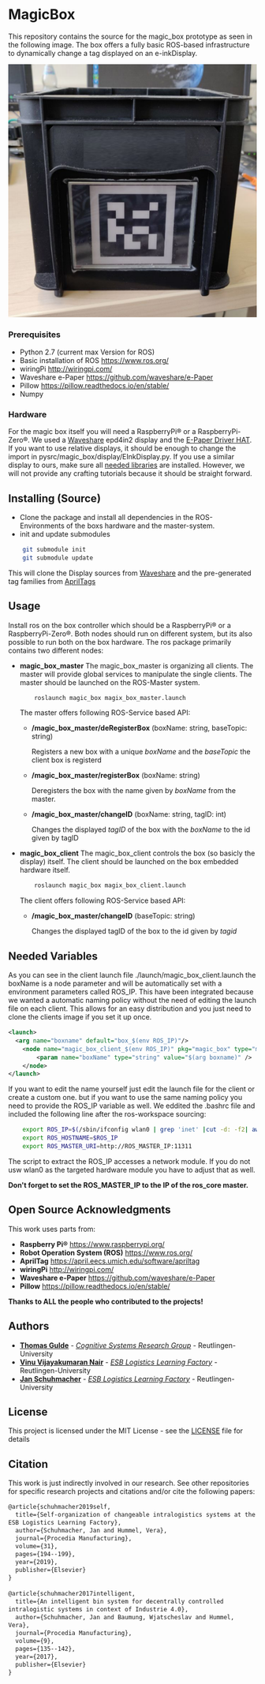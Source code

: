 # MagicBox
This repository contains the source for the magic_box prototype as seen in the following image.
The box offers a fully basic ROS-based infrastructure to dynamically change a tag displayed on an e-inkDisplay.

![Example of a crafted box](magic_box.png)

### Prerequisites 

* Python 2.7 (current max Version for ROS)
* Basic installation of ROS https://www.ros.org/ 
* wiringPi http://wiringpi.com/
* Waveshare e-Paper https://github.com/waveshare/e-Paper
* Pillow  https://pillow.readthedocs.io/en/stable/
* Numpy

### Hardware 
For the magic box itself you will need a RaspberryPi® or a RaspberryPi-Zero®.
We used a [Waveshare](https://www.waveshare.com/) epd4in2 display and the 
[E-Paper Driver HAT](https://www.waveshare.com/wiki/E-Paper_Driver_HAT). 
If you want to use relative displays, it should be enough to change the import in pysrc/magic_box/display/EInkDisplay.py.
If you use a similar display to ours, make sure all [needed libraries](https://www.waveshare.com/wiki/Pioneer600#Libraries_Installation_for_RPi) are installed.
However, we will not provide any crafting tutorials because it should be straight forward.


## Installing (Source)
* Clone the package and install all dependencies in the
ROS-Environments of the boxs hardware and the master-system. 
* init and update submodules
```bash
    git submodule init
    git submodule update
```
   This will clone the Display sources from [Waveshare](https://github.com/waveshare/e-Paper) and the pre-generated tag families from [AprilTags](https://april.eecs.umich.edu/software/apriltag)

## Usage
Install ros on the box controller which should be a RaspberryPi® or a RaspberryPi-Zero®.
Both nodes should run on different system, but its also possible to run both on the box hardware.
The ros package primarily contains two different nodes:

* **magic_box_master**
    The magic_box_master is organizing all clients. The master 
    will provide global services to manipulate the single clients.
    The master should be launched on the ROS-Master system.
    ```bash
        roslaunch magic_box magix_box_master.launch
    ```
    
    The master offers following ROS-Service based API:     
    * **/magic_box_master/deRegisterBox** (boxName: string, baseTopic: string)
    
        Registers a new box with a unique *boxName* and the *baseTopic* the client box is registerd
        
    * **/magic_box_master/registerBox** (boxName: string) 
    
       Deregisters the box with the name given by *boxName* from the master. 
      
    * **/magic_box_master/changeID** (boxName: string, tagID: int)
    
      Changes the displayed *tagID* of the box with the *boxName* to the id given by tagID

* **magic_box_client**
    The magic_box_client controls the box (so basicly the display) itself. 
    The client should be launched on the box embedded hardware itself.
    ```bash
        roslaunch magic_box magix_box_client.launch
    ```
    
    The client offers following ROS-Service based API:     
    * **/magic_box_master/changeID** (baseTopic: string)
    
        Changes the displayed tagID of the box to the id given by *tagid*

## Needed Variables

As you can see in the client launch file ./launch/magic_box_client.launch
the boxName is a node parameter and will be automatically set with a environment
parameters called ROS_IP. This have been integrated because we wanted a automatic 
naming policy without the need of editing the launch file on each client. 
This allows for an easy distribution and you just need to clone the clients
image if you set it up once.

```xml
<launch>
  <arg name="boxname" default="box_$(env ROS_IP)"/>
    <node name="magic_box_client_$(env ROS_IP)" pkg="magic_box" type="magic_box_client" output="screen">
        <param name="boxName" type="string" value="$(arg boxname)" />
    </node>
</launch>

```
If you want to edit the name yourself just edit the launch file for the client or create a custom one. 
but if you want to use the same naming policy you need to provide the ROS_IP variable as well.
We eddited the .bashrc file and included the following line after the ros-workspace sourcing: 

```bash
    export ROS_IP=$(/sbin/ifconfig wlan0 | grep 'inet' |cut -d: -f2| awk '{ print $2}')
    export ROS_HOSTNAME=$ROS_IP  
    export ROS_MASTER_URI=http://ROS_MASTER_IP:11311
```
The script to extract the ROS_IP accesses a network module. If you do not usw wlan0 
as the targeted hardware module you have to adjust that as well.

**Don't forget to set the ROS_MASTER_IP to the IP of the ros_core master.**

## Open Source Acknowledgments
This work uses parts from:
* **Raspberry Pi®** https://www.raspberrypi.org/  
* **Robot Operation System (ROS)**  https://www.ros.org/
* **AprilTag** https://april.eecs.umich.edu/software/apriltag
* **wiringPi** http://wiringpi.com/
* **Waveshare e-Paper** https://github.com/waveshare/e-Paper
* **Pillow** https://pillow.readthedocs.io/en/stable/

**Thanks to ALL the people who contributed to the projects!**

## Authors
* [**Thomas Gulde**](https://github.com/guthom) - [*Cognitive Systems Research Group*](https://cogsys.reutlingen-university.de/) - Reutlingen-University 
* [**Vinu Vijayakumaran Nair**]( https://github.com/uservinu) - [*ESB Logistics Learning Factory*](https://www.esb-business-school.de/forschung/wertschoepfungs-und-logistiksysteme/forschungsinfrastruktur/logistik-lernfabrik/) - Reutlingen-University
* [**Jan Schuhmacher**](https://github.com/janschuhmacher) - [*ESB Logistics Learning Factory*](https://www.esb-business-school.de/forschung/wertschoepfungs-und-logistiksysteme/forschungsinfrastruktur/logistik-lernfabrik/) - Reutlingen-University

## License

This project is licensed under the MIT License - see the [LICENSE](LICENSE) file for details

## Citation
This work is just indirectly involved in our research.
See other repositories for specific research projects and citations and/or cite the following papers:

```
@article{schuhmacher2019self,
  title={Self-organization of changeable intralogistics systems at the ESB Logistics Learning Factory},
  author={Schuhmacher, Jan and Hummel, Vera},
  journal={Procedia Manufacturing},
  volume={31},
  pages={194--199},
  year={2019},
  publisher={Elsevier}
}

@article{schuhmacher2017intelligent,
  title={An intelligent bin system for decentrally controlled intralogistic systems in context of Industrie 4.0},
  author={Schuhmacher, Jan and Baumung, Wjatscheslav and Hummel, Vera},
  journal={Procedia Manufacturing},
  volume={9},
  pages={135--142},
  year={2017},
  publisher={Elsevier}
}
```
